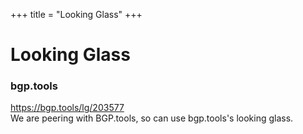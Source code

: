 +++
title = "Looking Glass"
+++

# Looking Glass

### bgp.tools  
https://bgp.tools/lg/203577  
We are peering with BGP.tools, so can use bgp.tools's looking glass.  


<!-- 

### Self hosted

-->